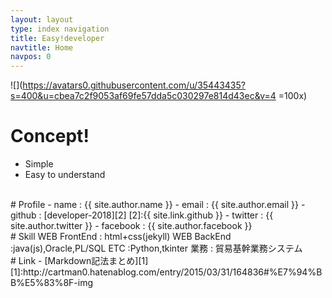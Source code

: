 ```yaml
---
layout: layout
type: index navigation
title: Easy!developer
navtitle: Home
navpos: 0
---
```


![](https://avatars0.githubusercontent.com/u/35443435?s=400&u=cbea7c2f9053af69fe57dda5c030297e814d43ec&v=4 =100x)

# Concept!
- Simple  
- Easy to understand  
<br>
# Profile   
- name : {{ site.author.name }}
- email : {{ site.author.email }} 
- github : [developer-2018][2]
[2]:{{ site.link.github }}  
- twitter : {{ site.author.twitter }}  
- facebook : {{ site.author.facebook }}  
<br>
# Skill
WEB FrontEnd : html+css(jekyll)  
WEB BackEnd :java(js),Oracle,PL/SQL  
ETC :Python,tkinter  
業務 : 貿易基幹業務システム  
<br>
# Link  
- [Markdown記法まとめ][1]
[1]:http://cartman0.hatenablog.com/entry/2015/03/31/164836#%E7%94%BB%E5%83%8F-img